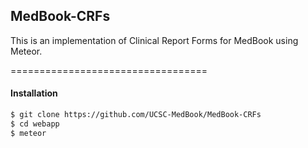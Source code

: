 ## MedBook-CRFs


This is an implementation of Clinical Report Forms for MedBook using Meteor.

==================================
#### Installation

````sh
$ git clone https://github.com/UCSC-MedBook/MedBook-CRFs
$ cd webapp
$ meteor
````
